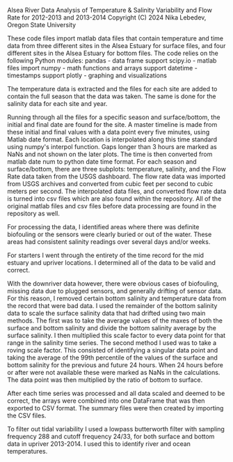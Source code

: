 Alsea River Data Analysis of Temperature & Salinity Variability and Flow Rate for 2012-2013 and 2013-2014
Copyright (C) 2024 Nika Lebedev, Oregon State University 

These code files import matlab data files that contain temperature and time data from three different sites in the Alsea Estuary for surface files, and four different sites in the Alsea Estuary for bottom files. 
The code relies on the following Python modules:
  pandas - data frame support
  scipy.io - matlab files import
  numpy - math functions and arrays support
  datetime - timestamps support
  plotly - graphing and visualizations


The temperature data is extracted and the files for each site are added to contain the full season that the data was taken. The same is done for the salinity data for each site and year.

Running through all the files for a specific season and surface/bottom, the initial and final date are found for the site. A master timeline is made from these initial and final values with a data point every five minutes, using Matlab date format.
Each location is interpolated along this time standard using numpy's interpol function. Gaps longer than 3 hours are marked as NaNs and not shown on the later plots.
The time is then converted from matlab date num to python date time format. 
For each season and surface/bottom, there are three subplots: temperature, salinity, and the Flow Rate data taken from the USGS dashboard. 
The flow rate data was imported from USGS archives and converted from cubic feet per second to cubic meters per second. 
The interpolated data files, and converted flow rate data is turned into csv files which are also found within the repository.
All of the original matlab files and csv files before data processing are found in the repository as well. 

For processing the data, I identified areas where there was definite biofouling or the sensors were clearly buried or out of the water. These areas had consistent salinity readings over several days and/or weeks. 

For starters I went through the entirety of the time record for the mid estuary and upriver locations. I determined all of the data to be valid and correct.

With the downriver data however, there were obvious cases of biofouling, missing data due to plugged sensors, and generally drifting of sensor data. For this reason, I removed certain bottom salinity and temperature data from the record that were bad data. 
I used the remainder of the bottom salinity data to scale the surface salinity data that had drifted using two main methods. The first was to take the average values of the maxes of both the surface and bottom salinity and divide the bottom salinity average by the surface
salinity. I then multiplied this scale factor to every data point for that range in the salinity time series. The second method I used was to take a roving scale factor. This consisted of identifying a singular data point and taking the average of the 99th percentile of the values 
of the surface and bottom salinity for the previous and future 24 hours. When 24 hours before or after were not available these were marked as NaNs in the calculations. The data point was then multiplied by the ratio of bottom to surface. 

After each time series was processed and all data scaled and deemed to be correct, the arrays were combined into one DataFrame that was then exported to CSV format. The summary files were then created by importing the CSV files. 

To filter out tidal variability I used a lowpass butterworth filter with sampling frequency 288 and cutoff frequency 24/33, for both surface and bottom data in upriver 2013-2014. I used this to identify river and ocean temperatures.


